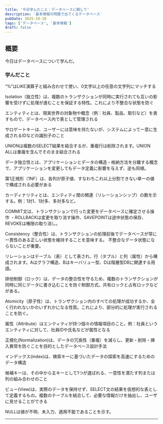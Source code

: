 ```yaml
---
title: '今日学んだこと：データベースに関して'
description: '基本情報の問題で出てくるデータベース'
pubDate: 2025-10-18
tags: ['データベース', '基本情報']
draft: false
---
```


## 概要

今日はデータベースについて学んだ。

### 学んだこと

“%”はLIKE演算子と組み合わせて使い、0文字以上の任意の文字列にマッチする

Isolation（独立性）は、複数のトランザクションが同時に実行されても互いの影響を受けずに処理が進むことを保証する特性。これにより不整合な状態を防ぐ

エンティティとは、現実世界の対象物や概念（例：社員、製品、取引など）を表すもので、データベース内で表として管理される

サロゲートキーは、ユーザーには意味を持たないが、システムによって一意に生成されるIDなどの識別子のこと

UNIONは複数のSELECT結果を結合するが、重複行は削除されます。UNION ALLは重複を含んでそのまま結合される

データ独立性とは、アプリケーションとデータの構造・格納方法を分離する概念で、アプリケーションを変更してもデータ定義に影響を与えず、逆も同様。

第1正規形（1NF）は、各列が原子値、すなわちこれ以上分割できない単一の値で構成される必要がある

カーディナリティとは、エンティティ間の関連（リレーションシップ）の数を示する。例：1対1、1対多、多対多など。

COMMIT文は、トランザクションで行った変更をデータベースに確定させる操作
・ROLLBACKは変更を取り消す操作、SAVEPOINTは途中状態の保存、REVOKEは権限の取り消し。

Consistency（整合性）は、トランザクションの処理前後でデータベースが常に一貫性のある正しい状態を維持することを意味する。
不整合なデータ状態にならないことが重要。

リレーションはテーブル（表）として表され、行（タプル）と列（属性）から構成されます。Aはグラフ構造、Bはキーバリュー型、Dは階層型DBに関連する用語。

排他制御（ロック）は、データの整合性を守るため、複数のトランザクションが同時に同じデータに書き込むことを防ぐ制御方式。共有ロックと占有ロックなどがある。

Atomicity（原子性）は、トランザクション内のすべての処理が成功するか、全く行われないかのいずれかになる性質。これにより、部分的に処理が実行されることを防ぐ。

属性（Attribute）はエンティティが持つ個々の情報項目のこと。例：社員というエンティティに対して、社員IDや氏名などが属性となる

正規化(Normalization)は、データの冗長性（重複）を減らし、更新・削除・挿入異常を防ぐことを目的としたデータベース設計手法

インデックス(index)は、検索キーに基づいたデータの探索を高速にするためのデータ構造

候補キーは、その中から主キーとして1つが選ばれる、一意性を満たす列または列の組み合わせのこと

ビュー(View)は、実際のデータを保持せず、SELECT文の結果を仮想的な表として定義するもの。複数のテーブルを結合して、必要な情報だけを抽出し、ユーザに見せることができる

NULLは値が不明、未入力、適用不能であることを示す。

---